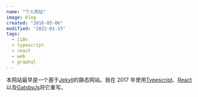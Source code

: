 ```yaml
---
name: "个人网站"
image: blog
created: "2016-05-06"
modified: "2022-01-15"
tags:
  - i18n
  - typescript
  - react
  - web
  - graphql
---
```


本网站最早是一个基于[Jekyll](https://jekyllrb.com/)的静态网站。我在 2017 年使用[Typescript](https://www.typescriptlang.org/)、[React](https://reactjs.org/)以及[GatsbyJs](https://www.gatsbyjs.org/)将它重写。
